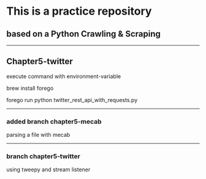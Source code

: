 # This is a practice repository  

## based on a Python Crawling & Scraping

---

## Chapter5-twitter

execute command with environment-variable

brew install forego

forego run python twitter_rest_api_with_requests.py

---
### added branch chapter5-mecab
parsing a file with mecab 

---
### branch chapter5-twitter
using tweepy and stream listener
